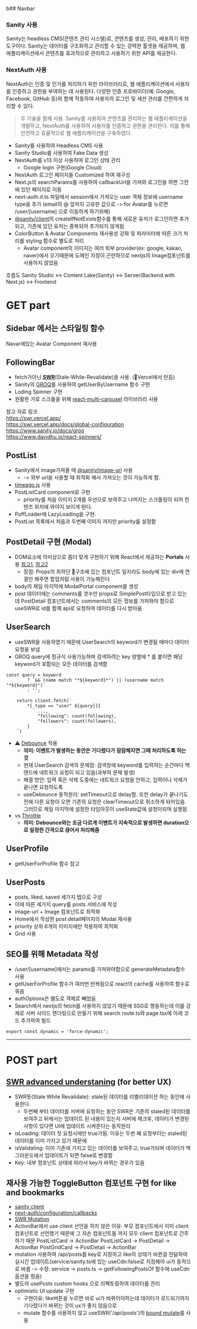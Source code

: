 b## Navbar

### Sanity 사용
Sanity는 headless CMS(콘텐츠 관리 시스템)로, 콘텐츠를 생성, 관리, 배포하기 위한 도구이다. Sanity는 데이터를 구조화하고 관리할 수 있는 강력한 툴셋을 제공하며, 웹 애플리케이션에서 콘텐츠를 효과적으로 관리하고 사용하기 위한 API를 제공한다.

### NextAuth  사용
NextAuth는 인증 및 인가를 처리하기 위한 라이브러리로, 웹 애플리케이션에서 사용자를 인증하고 권한을 부여하는 데 사용된다. 다양한 인증 프로바이더(예: Google, Facebook, GitHub 등)와 함께 작동하여 사용자의 로그인 및 세션 관리를 간편하게 처리할 수 있다.

> 두 기술을 함께 사용. 
Sanity를 사용하여 콘텐츠를 관리하는 웹 애플리케이션을 개발하고, NextAuth를 사용하여 사용자를 인증하고 권한을 관리한다. 이를 통해 안전하고 효율적으로 웹 애플리케이션을 구축하였다.

* Sanity를 사용하여 Headless CMS 사용
* Sanity Studio를 사용하여 Fake Data 생성
* NextAuth를 v13 이상 사용하여 로그인 상태 관리
    * Google login 구현(Google Cloud)
* NextAuth 로그인 페이지들 Customized 하여 재구성
* Next.js의 searchParams를 사용하여 callbackUrl을 가져와 로그인을 하면 그전에 있던 페이지로 이동
* next-auth.d.ts 파일에서 session에서 가져오는 user 객체 정보에 username type을 추가 (email의 @ 앞까지 고유한 값으로 -> for Avatar를 누르면 /user/[username] 으로 이동하게 하기위해)
* <a href="https://www.sanity.io/docs/js-client#quickstart">@sanity/client</a>의 createIfNotExists함수를 통해 새로운 유저가 로그인하면 추가되고, 기존에 있던 유저는 중복되어 추가되지 않게됨
* ColorButton & Avatar Components 재사용성 강화 및 파라미터에 따른 크기 처리를 styling 함수로 별도로 처리
    * Avatar component의 이미지는 여러 외부 provider(ex: google, kakao, naver)에서 오기때문에 도메인 지정이 곤란하므로 nextjs의 Image컴포넌트를 사용하지 않았음

흐름도
Sanity Studio ↔️ Content Lake(Sanity) ↔️ Server(Backend with Next.js) ↔️ Frontend

# GET part 

## Sidebar 에서는 스타일링 함수
Navar에있는 Avatar Component 재사용

## FollowingBar
* fetch가아닌 <a href="https://swr.vercel.app/">**SWR**</a>(Stale-While-Revalidate)을 사용. (Vercel에서 만듬)
* Sanity의 <a href="https://www.sanity.io/docs/groq">GROQ</a>를 사용하여 getUserByUsername 함수 구현
* Loding Spinner 구현
* 원활한 가로 스크롤을 위해 [react-multi-carousel](https://www.npmjs.com/package/react-multi-carousel) 라이브러리 사용

참고 자료 링크 </br>
https://swr.vercel.app/ </br>
https://swr.vercel.app/docs/global-configuration </br>
https://www.sanity.io/docs/groq </br>
https://www.davidhu.io/react-spinners/ 


## PostList
* Sanity에서 image가져올 때 [@sanity/image-url](https://www.sanity.io/docs/image-url) 사용 
    * -> 외부 url을 사용할 때 최적화 해서 가져오는 것이 가능하게 함.
* [timeago.js](https://github.com/hustcc/timeago.js/blob/master/README.md) 사용 
* PostListCard component로 구현
    * priority를 처음 이미지 2개를 우선으로 보여주고 나머지는 스크롤링이 되어 컨텐츠 위치에 와야지 보이게 된다.
* PuffLoader에 LazyLoading을 구현.
* PostList 목록에서 처음과 두번째 이미지 까지만 priority를 설정함


## PostDetail 구현 (Modal)
* DOM요소에 의미상으로 좀더 맞게 구현하기 위해 React에서 제공하는 **Portals** 사용 [참고1](https://legacy.reactjs.org/docs/portals.html), [참고2](https://react.dev/reference/react-dom/createPortal)
    * 장점: Props의 최하단 구조에 있는 컴포넌트 일지라도 body에 있는 div에 연결만 해주면 팝업처럼 사용이 가능해진다
* body의 제일 마지막에 ModalPortal component를 생성
* post 데이터에는 comments를 갯수만 props로 SimplePost타입으로 받고 있는데 PostDetail 컴포넌트에서는 comments의 모든 정보를 가져와야 함으로 useSWR로 id를 함께 api로 요청하여 데이터를 다시 받아옴

## UserSearch 
* useSWR을 사용하였기 때문에 UserSearch의 keyword가 변경될 때마다 데이터 요청을 보냄
* GROQ query에 정규식 사용가능하며 검색하려는 key 양옆에 * 를 붙이면 해당 keyword가 포함되는 모든 데이터를 검색함
```tsx
const query = keyword 
        ? `&& (name match "*${keyword}*") || (username match "*${keyword}")`
        : '';

    return client.fetch(`
        *[_type == "user" ${query}]{
            ...,
            "following": count(following),
            "followers": count(followers),
        }
    `)
```
* ⚠️ [Debounce](https://github.com/vercel/swr/issues/110) 적용 
    * **의미: 이벤트가 발생하는 동안은 기다렸다가 잠잠해지면 그때 처리하도록 하는 것**
    * 현재 UserSearch 검색의 문제점: 검색창에 keyword를 입력하는 순간마다 백엔드에 네트워크 요청이 되고 있음(과부하 문제 발생)
    * 해결 방안: 입력 혹은 삭제 도중에는 네트워크 요청을 안하고, 입력이나 삭제가 끝나면 요청하도록
    * useDebounce 동작원리: setTimeout으로 delay함. 또한 delay가 끝나기도 전에 다른 요청이 오면 기존의 요청은 clearTimeout으로 취소하게 되어있음. 그러므로 제일 마지막에 설정한 타임아웃이 useState값에 설정이되며 실행됨
* vs [Throttle](https://redd.one/blog/debounce-vs-throttle)
    * **의미: Debounce와는 조금 다르게 이벤트가 지속적으로 발생하면 duration으로 일정한 간격으로 끊어서 처리해줌**

    
## UserProfile
* getUserForProfile 함수 참고

## UserPosts
* posts, liked, saved 세가지 탭으로 구성
* 이에 따른 세가지 query를 posts 서비스에 작성
* image-url + Image 컴포넌트로 최적화
* Home에서 작성한 post detail페이지의 Modal 재사용
* priority 상위 6개의 이미지에만 적용하여 최적화
* Grid 사용

## SEO를 위해 Metadata 작성
* /user/[username]에서는 params를 가져와야함으로 generateMetadata함수 사용
* getUserForProfile 함수가 여러번 반복됨으로 react의 cache를 사용하여 함수로 묶음
* authOptions은 별도로 객체로 빼었음
* Search에서 nextjs의 fetch를 사용하지 않았기 때문에 SSG로 행동하는데 이를 강제로 서버 사이드 렌더링으로 만들기 위해 search route.ts와 page.tsx에 아래 코드 추가하여 빌드
```tsx
export const dynamic = 'force-dynamic';
```

---
# POST part

## [SWR advanced understaning](https://swr.vercel.app/docs/advanced/understanding) (for better UX)
* SWR뜻(Stale While Revalidate): stale된 데이터를 리벨리데이션 하는 동안에 사용한다.
    * 두번째 부터 데이터를 서버에 요청하는 동안 SWR은 기존의 staled된 데이터를 보여주고 뒤에서는 업데이트 된 내용이 있는지 서버에 체크후, 데이터가 변경된 사항이 있다면 UI에 업데이트 시켜준다는 동작원리
* isLoading: 데이터 첫 요청시에만 true가됨. 이유는 두번 째 요청부터는 staled된 데이터를 이미 가지고 있기 때문에
* isValidating: 이미 기존에 가지고 있는 데이터를 보여주고, true가되며 데이터가 백그라운드에서 업데이트가 되면 false로 변경함
* Key: 내부 컴포넌트 상태에 따라서 key가 바뀌는 경우가 있음

## 재사용 가능한 ToggleButton 컴포넌트 구현 for like and bookmarks 
* [sanity client](https://www.sanity.io/docs/js-client)
* [next-auth/configuration/callbacks](https://next-auth.js.org/configuration/callbacks)
* [SWR Mutation](https://swr.vercel.app/docs/mutation)
* ActionBar에서 use client 선언을 하지 않은 이유: 
   부모 컴포넌트에서 이미 client 컴포넌트로 선언했기 때문에 그 자손 컴포넌트들 까지 모두 client 컴포넌트로 간주하기 때문 
    PostListCard -> ActionBar
    PostListCard -> PostDetail -> ActionBar
    PostGridCard -> PostDetail -> ActionBar
* mutation 사용하여 /api/posts를 key로 지정하고 like의 상태가 바뀐걸 전달하여 실시간 업데이트(service/sanity.ts에 있는 useCdn:false로 지정해야 ui가 동적으로 바뀜 ->  수정: service -> posts.ts -> getFollowingPostsOf 함수에 useCdn옵션을 줬음)
* 별도의 usePosts custom hooks 으로 리팩토링하여 데이터를 관리
* optimistic UI update 구현
    * 구현이유: like버튼을 누르면 바로 ui가 바뀌어야하는데 데이터가 로드되기까지 기다렸다가 바뀌는 것이 ux가 좋지 않음으로
    * mutate 함수를 사용하지 않고 useSWR('/api/posts')의 [bound mutate](https://swr.vercel.app/docs/mutation.en-US#bound-mutate)를 사용